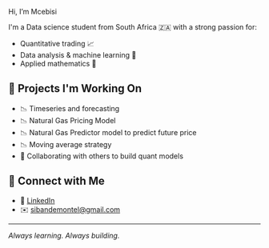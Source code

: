  Hi, I’m Mcebisi

I'm a Data science student from South Africa 🇿🇦 with a strong passion for:
- Quantitative trading 📈
- Data analysis & machine learning 🤖
- Applied mathematics 🧠

## 🔧 Projects I'm Working On
- 📉 Timeseries and forecasting 
- 📉 Natural Gas Pricing Model
- 📉 Natural Gas Predictor model to predict future price
- 📉 Moving average strategy
- 🤝 Collaborating with others to build quant models

## 🔗 Connect with Me
- 💼 [LinkedIn](www.linkedin.com/in/montel-sibande-0aa1221b2)
- ✉️ sibandemontel@gmail.com

---

_Always learning. Always building._
